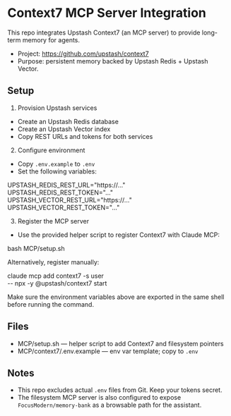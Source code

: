 Context7 MCP Server Integration
================================

This repo integrates Upstash Context7 (an MCP server) to provide long-term memory for agents.

- Project: https://github.com/upstash/context7
- Purpose: persistent memory backed by Upstash Redis + Upstash Vector.

Setup
-----

1) Provision Upstash services
- Create an Upstash Redis database
- Create an Upstash Vector index
- Copy REST URLs and tokens for both services

2) Configure environment
- Copy `.env.example` to `.env`
- Set the following variables:

UPSTASH_REDIS_REST_URL="https://..."
UPSTASH_REDIS_REST_TOKEN="..."
UPSTASH_VECTOR_REST_URL="https://..."
UPSTASH_VECTOR_REST_TOKEN="..."

3) Register the MCP server
- Use the provided helper script to register Context7 with Claude MCP:

bash MCP/setup.sh

Alternatively, register manually:

claude mcp add context7 -s user \
  -- npx -y @upstash/context7 start

Make sure the environment variables above are exported in the same shell before running the command.

Files
-----

- MCP/setup.sh — helper script to add Context7 and filesystem pointers
- MCP/context7/.env.example — env var template; copy to `.env`

Notes
-----

- This repo excludes actual `.env` files from Git. Keep your tokens secret.
- The filesystem MCP server is also configured to expose `FocusModern/memory-bank` as a browsable path for the assistant.
